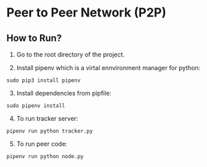 # Peer to Peer Network (P2P)

## How to Run?

1. Go to the root directory of the project.

2. Install pipenv which is a virtal ennvironment manager for python:
```
sudo pip3 install pipenv
```

3. Install dependencies from pipfile:
```
sudo pipenv install
```

4. To run tracker server:
```
pipenv run python tracker.py
```

5. To run peer code:
```
pipenv run python node.py
```

